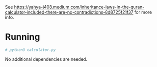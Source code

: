 See https://yahya-j408.medium.com/inheritance-laws-in-the-quran-calculator-included-there-are-no-contradictions-8d8725f21f37 for more info.

Running
=======
```sh
# python3 calculator.py
```

No additional dependencies are needed.
